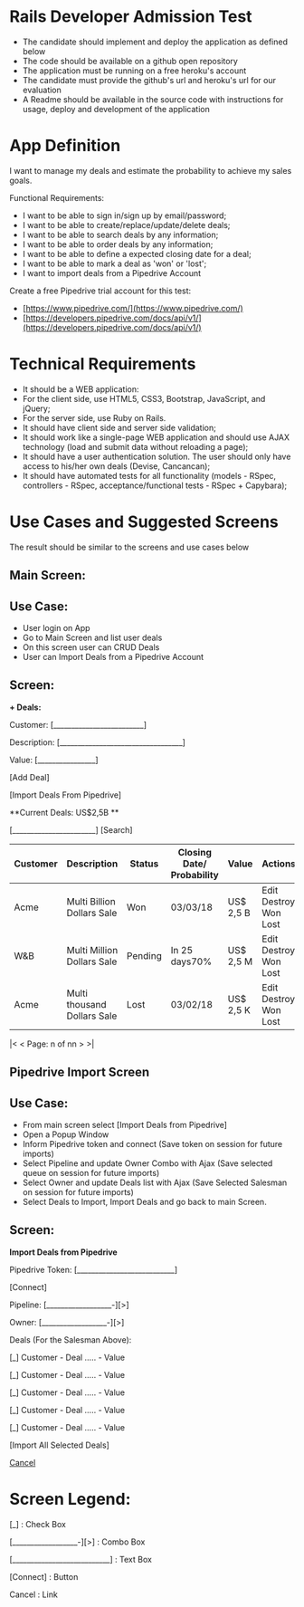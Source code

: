# Rails Developer Admission Test

- The candidate should implement  and deploy the application as defined below
- The code should be available on a github open repository
- The application must be running on a free heroku&#39;s account
- The candidate must provide the github&#39;s url and heroku&#39;s url for our evaluation
- A Readme should be available in the source code with instructions for usage, deploy and development of the application

# App Definition

I want to manage my deals and estimate the probability to achieve my sales goals.

Functional Requirements:

- I want to be able to sign in/sign up by email/password;
- I want to be able to create/replace/update/delete deals;
- I want to be able to search deals by any information;
- I want to be able to order deals by any information;
- I want to be able to define a expected closing date for a deal;
- I want to be able to mark a deal as &#39;won&#39; or &#39;lost&#39;;
- I want to import deals from a Pipedrive Account


Create a free Pipedrive trial account for this test:
- [https://www.pipedrive.com/](https://www.pipedrive.com/)
- [https://developers.pipedrive.com/docs/api/v1/](https://developers.pipedrive.com/docs/api/v1/)

# Technical Requirements

- It should be a WEB application:
- For the client side, use HTML5, CSS3, Bootstrap, JavaScript, and jQuery;
- For the server side, use Ruby on Rails.
- It should have client side and server side validation;
- It should work like a single-page WEB application and should use AJAX technology (load and submit data without reloading a page);
- It should have a user authentication solution. The user should only have access to his/her own deals (Devise, Cancancan);
- It should have automated tests for all functionality (models - RSpec, controllers - RSpec, acceptance/functional tests - RSpec + Capybara);

# Use Cases and Suggested Screens

The result should be similar to the screens and use cases below

## Main Screen:

## Use Case:

- User login on App
- Go to Main Screen and list user deals
- On this screen user can CRUD Deals
- User can Import Deals from a Pipedrive Account

## Screen:

**+ Deals:**

   Customer: [\_\_\_\_\_\_\_\_\_\_\_\_\_\_\_\_\_\_\_\_\_\_\_\_\_]

   Description: [\_\_\_\_\_\_\_\_\_\_\_\_\_\_\_\_\_\_\_\_\_\_\_\_\_\_\_\_\_\_\_\_\_\_]

   Value: [\_\_\_\_\_\_\_\_\_\_\_\_\_\_\_\_]

   [Add Deal]

   [Import Deals From Pipedrive]

**Current Deals: US$2,5B       **

[\_\_\_\_\_\_\_\_\_\_\_\_\_\_\_\_\_\_\_\_\_\_\_] [Search]

| Customer | Description | Status | Closing Date/ Probability | Value | Actions |
| --- | --- | --- | --- | --- | --- |
| Acme | Multi Billion Dollars Sale | Won | 03/03/18 | US$ 2,5 B | Edit Destroy Won Lost |
| W&amp;B | Multi Million Dollars Sale | Pending | In 25 days70% | US$ 2,5 M | Edit Destroy Won Lost |
| Acme | Multi thousand Dollars Sale | Lost | 03/02/18 | US$ 2,5 K | Edit Destroy Won Lost |

|&lt; &lt; Page: n of nn &gt; &gt;|

## Pipedrive Import Screen

## Use Case:

- From main screen select [Import Deals from Pipedrive]
- Open a Popup Window
- Inform Pipedrive token and connect (Save token on session for future imports)
- Select Pipeline and update Owner Combo with Ajax (Save selected queue on session for future imports)
- Select Owner and update Deals list with Ajax (Save Selected Salesman on session for future imports)
- Select Deals to Import, Import Deals and go back to main Screen.

## Screen:

**Import Deals from Pipedrive**

Pipedrive Token: [\_\_\_\_\_\_\_\_\_\_\_\_\_\_\_\_\_\_\_\_\_\_\_\_\_\_\_]

[Connect]

Pipeline: [\_\_\_\_\_\_\_\_\_\_\_\_\_\_\_\_\_\_-][&gt;]

Owner: [\_\_\_\_\_\_\_\_\_\_\_\_\_\_\_\_\_\_-][&gt;]

Deals (For the Salesman Above):

[\_] Customer - Deal ….. - Value

[\_] Customer - Deal ….. - Value

[\_] Customer - Deal ….. - Value

[\_] Customer - Deal ….. - Value

[\_] Customer - Deal ….. - Value

[Import All Selected Deals]

<u>Cancel</u>

# Screen Legend:


[\_] : Check Box

[\_\_\_\_\_\_\_\_\_\_\_\_\_\_\_\_\_\_-][&gt;]  : Combo Box

[\_\_\_\_\_\_\_\_\_\_\_\_\_\_\_\_\_\_\_\_\_\_\_\_\_\_\_]  : Text Box

[Connect]  : Button

Cancel    : Link
